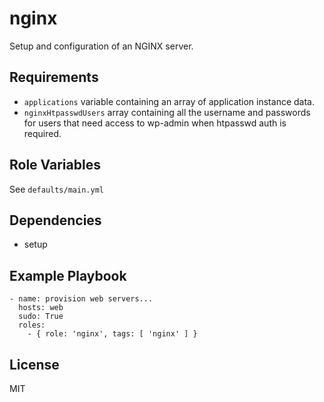 nginx
========

Setup and configuration of an NGINX server. 

Requirements
------------

* `applications` variable containing an array of application instance data.
* `nginxHtpasswdUsers` array containing all the username and passwords for users that need access to wp-admin when htpasswd auth is required.

Role Variables
--------------

See `defaults/main.yml`

Dependencies
------------

* setup

Example Playbook
-------------------------

    - name: provision web servers...
      hosts: web
      sudo: True
      roles:
        - { role: 'nginx', tags: [ 'nginx' ] }

License
-------

MIT
